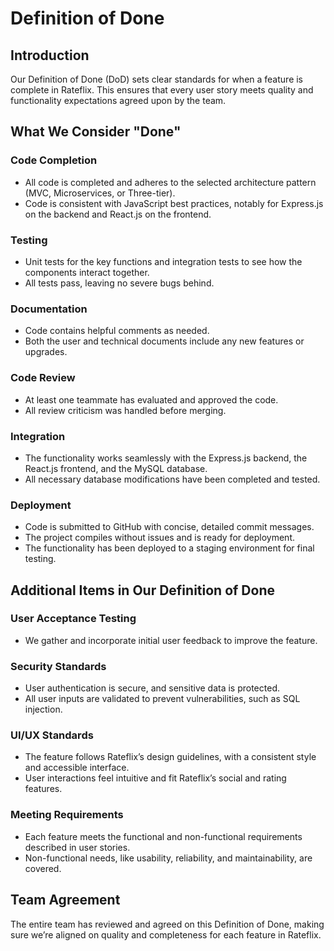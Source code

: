 # Definition of Done

## Introduction
Our Definition of Done (DoD) sets clear standards for when a feature is complete in Rateflix. This ensures that every user story meets quality and functionality expectations agreed upon by the team.

## What We Consider "Done"

### Code Completion
- All code is completed and adheres to the selected architecture pattern (MVC, Microservices, or Three-tier).
- Code is consistent with JavaScript best practices, notably for Express.js on the backend and React.js on the frontend.

### Testing
- Unit tests for the key functions and integration tests to see how the components interact together.
- All tests pass, leaving no severe bugs behind.

### Documentation
- Code contains helpful comments as needed.
- Both the user and technical documents include any new features or upgrades.

### Code Review
- At least one teammate has evaluated and approved the code. 
- All review criticism was handled before merging. 

### Integration
- The functionality works seamlessly with the Express.js backend, the React.js frontend, and the MySQL database. 
- All necessary database modifications have been completed and tested. 

### Deployment
- Code is submitted to GitHub with concise, detailed commit messages. 
- The project compiles without issues and is ready for deployment. 
- The functionality has been deployed to a staging environment for final testing.

## Additional Items in Our Definition of Done

### User Acceptance Testing
- We gather and incorporate initial user feedback to improve the feature.

### Security Standards
- User authentication is secure, and sensitive data is protected.
- All user inputs are validated to prevent vulnerabilities, such as SQL injection.

### UI/UX Standards
- The feature follows Rateflix’s design guidelines, with a consistent style and accessible interface.
- User interactions feel intuitive and fit Rateflix’s social and rating features.

### Meeting Requirements
- Each feature meets the functional and non-functional requirements described in user stories.
- Non-functional needs, like usability, reliability, and maintainability, are covered.

## Team Agreement
The entire team has reviewed and agreed on this Definition of Done, making sure we’re aligned on quality and completeness for each feature in Rateflix.
